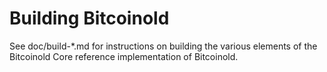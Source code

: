 Building Bitcoinold
================

See doc/build-*.md for instructions on building the various
elements of the Bitcoinold Core reference implementation of Bitcoinold.

